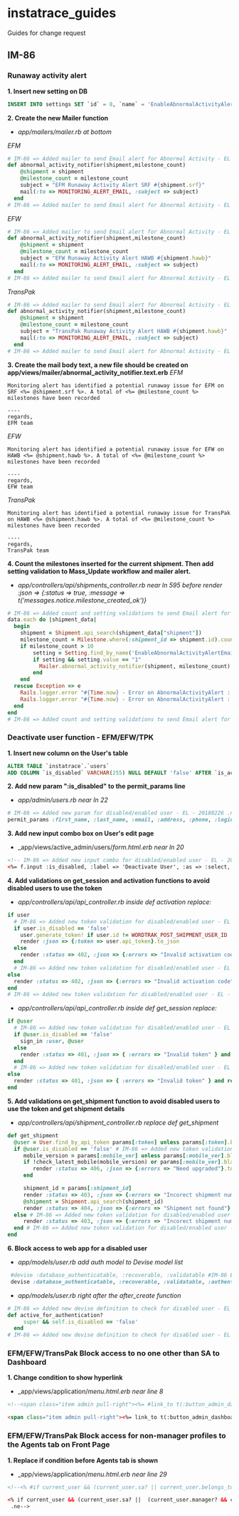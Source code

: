 # instatrace_guides
Guides for change request

## IM-86

### Runaway activity alert
**1. Insert new setting on DB**
```SQL
INSERT INTO settings SET `id` = 8, `name` = 'EnableAbnormalActivityAlertEmail', `value` = '1', `description` = 'Enable Abnormal Activity Alert Email (Turn on: 1: Turn Off: 0)', `created_at` = '2018-02-25 16:51:25', `updated_at` = '2018-02-25 16:51:25';
```

**2. Create the new Mailer function**
* _app/mailers/mailer.rb at bottom_

*EFM* 
```ruby
# IM-86 => Added mailer to send Email alert for Abnormal Activity - EL - 20180226 .ns
def abnormal_activity_notifier(shipment,milestone_count)
    @shipment = shipment
    @milestone_count = milestone_count
    subject = "EFM Runaway Activity Alert SRF #{shipment.srf}" 
    mail(:to => MONITORING_ALERT_EMAIL, :subject => subject)
  end
# IM-86 => Added mailer to send Email alert for Abnormal Activity - EL - 20180226 .ne
```
*EFW* 
```ruby
# IM-86 => Added mailer to send Email alert for Abnormal Activity - EL - 20180226 .ns
def abnormal_activity_notifier(shipment,milestone_count)
    @shipment = shipment
    @milestone_count = milestone_count
    subject = "EFW Runaway Activity Alert HAWB #{shipment.hawb}" 
    mail(:to => MONITORING_ALERT_EMAIL, :subject => subject)
  end
# IM-86 => Added mailer to send Email alert for Abnormal Activity - EL - 20180226 .ne
```
*TransPak* 
```ruby
# IM-86 => Added mailer to send Email alert for Abnormal Activity - EL - 20180226 .ns
def abnormal_activity_notifier(shipment,milestone_count)
    @shipment = shipment
    @milestone_count = milestone_count
    subject = "TransPak Runaway Activity Alert HAWB #{shipment.hawb}" 
    mail(:to => MONITORING_ALERT_EMAIL, :subject => subject)
  end
# IM-86 => Added mailer to send Email alert for Abnormal Activity - EL - 20180226 .ne
```

**3. Create the mail body text, a new file should be created on app/views/mailer/abnormal_activity_notifier.text.erb**
*EFM*
```
Monitoring alert has identified a potential runaway issue for EFM on SRF <%= @shipment.srf %>. A total of <%= @milestone_count %> milestones have been recorded

----
regards,
EFM team

```
*EFW*
```
Monitoring alert has identified a potential runaway issue for EFW on HAWB <%= @shipment.hawb %>. A total of <%= @milestone_count %> milestones have been recorded

----
regards,
EFW team

```

*TransPak*
```
Monitoring alert has identified a potential runaway issue for TransPak on HAWB <%= @shipment.hawb %>. A total of <%= @milestone_count %> milestones have been recorded

----
regards,
TransPak team

```

**4. Count the milestones inserted for the current shipment. Then add setting validation to Mass_Update workflow and mailer alert.**
* _app/controllers/api/shipments_controller.rb near ln 595 before render :json => {:status => true, :message => t('messages.notice.milestone_created_ok')}_

```ruby
# IM-86 => Added count and setting validations to send Email alert for Abnormal Activity    - EL - 20180226 .ns
data.each do |shipment_data|
  begin
    shipment = Shipment.api_search(shipment_data["shipment"])
    milestone_count = Milestone.where(:shipment_id => shipment.id).count
    if milestone_count > 10
        setting = Setting.find_by_name('EnableAbnormalActivityAlertEmail')
        if setting && setting.value == "1"
          Mailer.abnormal_activity_notifier(shipment, milestone_count).deliver
        end
    end
  rescue Exception => e
    Rails.logger.error "#{Time.now} - Error on AbnormalActivityAlert : #{e.inspect}"
    Rails.logger.error "#{Time.now} - Error on AbnormalActivityAlert : #{e.backtrace.inspect}"
  end
end
# IM-86 => Added count and setting validations to send Email alert for Abnormal Activity- EL - 20180226 .ne
```

### Deactivate user function - EFM/EFW/TPK
**1. Insert new column on the User's table**
```SQL
ALTER TABLE `instatrace`.`users` 
ADD COLUMN `is_disabled` VARCHAR(255) NULL DEFAULT 'false' AFTER `is_activated`,
```

**2. Add new param ":is_disabled" to the permit_params line**
* _app/admin/users.rb near ln 22_
```ruby
# IM-86 => Added new param for disabled/enabled user - EL - 20180226 .n
permit_params :first_name, :last_name, :email, :address, :phone, :login, :activation_code, :password, :password_confirmation, :language, :role_id, :is_disabled
```

**3. Add new input combo box on User's edit page**
* _app/views/active_admin/users/_form.html.erb near ln 20_
```html
<!-- IM-86 => Added new input combo for disabled/enabled user - EL - 20180226 .ns -->
<%= f.input :is_disabled, :label => 'Deactivate User', :as => :select, :include_blank => false %>
```

**4. Add validations on get_session and activation functions to avoid disabled users to use the token**
* _app/controllers/api/api_controller.rb inside def activation replace:_
```ruby
if user
  # IM-86 => Added new token validation for disabled/enabled user - EL - 20180226 .ns
  if user.is_disabled == 'false'
    user.generate_token! if user.id != WORDTRAK_POST_SHIPMENT_USER_ID
    render :json => {:token => user.api_token}.to_json
  else
    render :status => 402, :json => {:errors => "Invalid activation code"}.to_json and return
  end
  # IM-86 => Added new token validation for disabled/enabled user - EL - 20180226 .ne
else
  render :status => 402, :json => {:errors => "Invalid activation code"}.to_json and return
end
# IM-86 => Added new token validation for disabled/enabled user - EL - 20180226 .ne
```

* _app/controllers/api/api_controller.rb inside def get_session replace:_
```ruby
if @user
  # IM-86 => Added new token validation for disabled/enabled user - EL - 20180226 .ns
  if @user.is_disabled == 'false'
    sign_in :user, @user
  else
    render :status => 401, :json => { :errors => "Invalid token" } and return
  end
  # IM-86 => Added new token validation for disabled/enabled user - EL - 20180226 .ns
else
  render :status => 401, :json => { :errors => "Invalid token" } and return
end
```

**5. Add validations on get_shipment function to avoid disabled users to use the token and get shipment details**
* _app/controllers/api/shipment_controller.rb replace def get_shipment_
```ruby
def get_shipment
  @user = User.find_by_api_token params[:token] unless params[:token].blank? # IM-86 => Added new token validation for disabled/enabled user - EL - 20180226 .n
  if @user.is_disabled == 'false' # IM-86 => Added new token validation for disabled/enabled user - EL - 20180226 .n
     mobile_version = params[:mobile_ver] unless params[:mobile_ver].blank?
     if !check_latest_mobile(mobile_version) or params[:mobile_ver].blank?
        render :status => 406, :json => {:errors => "Need upgraded"}.to_json and return
     end

     shipment_id = params[:shipment_id]
     render :status => 403, :json => {:errors => "Incorect shipment number"}.to_json and return if shipment_id == 0
     @shipment = Shipment.api_search(shipment_id)
     render :status => 404, :json => {:errors => "Shipment not found"}.to_json and return unless @shipment
  else # IM-86 => Added new token validation for disabled/enabled user - EL - 20180226 .n
     render :status => 403, :json => {:errors => "Incorect shipment number"}.to_json and return # IM-86 => Added new token validation for disabled/enabled user - EL - 20180226 .n
  end # IM-86 => Added new token validation for disabled/enabled user - EL - 20180226 .n
end
```

**6. Block access to web app for a disabled user**
* _app/models/user.rb add auth model to Devise model list_
```ruby
 #devise :database_authenticatable, :recoverable, :validatable #IM-86 Block access to web app for a disabled user .o
 devise :database_authenticatable, :recoverable, :validatable, :authenticatable #IM-86 Block access to web app for a di    sabled user .n
```

* _app/models/user.rb right after the after_create function_
```ruby
# IM-86 => Added new devise definition to check for disabled user - EL - 20180306 .ns
def active_for_authentication?
     super && self.is_disabled == 'false'
  end
# IM-86 => Added new devise definition to check for disabled user - EL - 20180306 .ne
```

### EFM/EFW/TransPak Block access to no one other than SA to Dashboard
**1. Change condition to show hyperlink**
* _app/views/application/_menu.html.erb near line 8_
```html
<!--<span class="item admin pull-right"><%= #link_to t(:button_admin_dashboard), admin_dashboard_path if current_user.manager? %></span>--> <!-- IM-86 => Block acces for all roles but SA to dashboard - EL - 20180309 .o-->

<span class="item admin pull-right"><%= link_to t(:button_admin_dashboard), admin_dashboard_path if current_user.sa? %></span><!-- IM-86 => Block acces for all roles but SA to dashboard - EL - 20180309 .n-->
```

### EFM/EFW/TransPak Block access for non-manager profiles to the Agents tab on Front Page
**1. Replace if condition before Agents tab is shown**
* _app/views/application/_menu.html.erb near line 29_
```html
<!--<% #if current_user && (current_user.sa? || current_user.belongs_to_agent?) %>--> <!-- IM-86 => Block access to agents tab for driver role - EL - 20180312 .o-->

<% if current_user && (current_user.sa? ||  (current_user.manager? && current_user.belongs_to_agent?)) %><!-- <!-- IM-86 => Block access to agents tab for driver role - EL - 20180312 .n-->
 .ne-->
```
